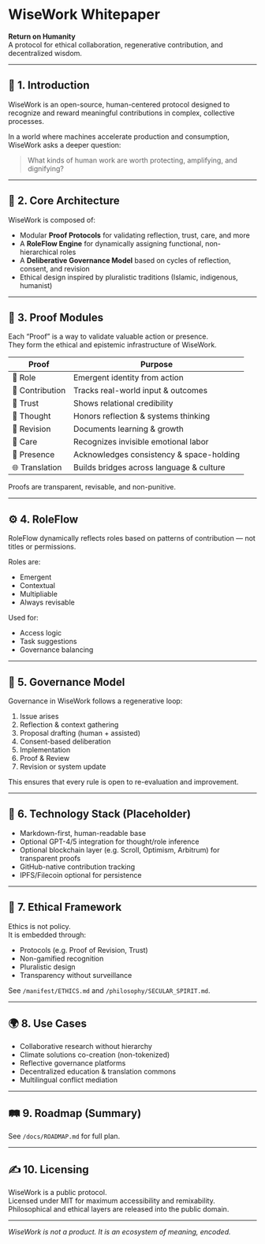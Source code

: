 
# WiseWork Whitepaper

**Return on Humanity**  
A protocol for ethical collaboration, regenerative contribution, and decentralized wisdom.

---

## 📘 1. Introduction

WiseWork is an open-source, human-centered protocol designed to recognize and reward meaningful contributions in complex, collective processes.

In a world where machines accelerate production and consumption, WiseWork asks a deeper question:

> What kinds of human work are worth protecting, amplifying, and dignifying?

---

## 🧱 2. Core Architecture

WiseWork is composed of:

- Modular **Proof Protocols** for validating reflection, trust, care, and more
- A **RoleFlow Engine** for dynamically assigning functional, non-hierarchical roles
- A **Deliberative Governance Model** based on cycles of reflection, consent, and revision
- Ethical design inspired by pluralistic traditions (Islamic, indigenous, humanist)

---

## 🧩 3. Proof Modules

Each “Proof” is a way to validate valuable action or presence.  
They form the ethical and epistemic infrastructure of WiseWork.

| Proof | Purpose |
|-------|---------|
| 🧱 Role | Emergent identity from action |
| 🧾 Contribution | Tracks real-world input & outcomes |
| 🤝 Trust | Shows relational credibility |
| 💬 Thought | Honors reflection & systems thinking |
| 🔁 Revision | Documents learning & growth |
| 🫶 Care | Recognizes invisible emotional labor |
| 👤 Presence | Acknowledges consistency & space-holding |
| 🌐 Translation | Builds bridges across language & culture |

Proofs are transparent, revisable, and non-punitive.

---

## ⚙️ 4. RoleFlow

RoleFlow dynamically reflects roles based on patterns of contribution — not titles or permissions.

Roles are:
- Emergent
- Contextual
- Multipliable
- Always revisable

Used for:
- Access logic
- Task suggestions
- Governance balancing

---

## 🧭 5. Governance Model

Governance in WiseWork follows a regenerative loop:

1. Issue arises  
2. Reflection & context gathering  
3. Proposal drafting (human + assisted)  
4. Consent-based deliberation  
5. Implementation  
6. Proof & Review  
7. Revision or system update

This ensures that every rule is open to re-evaluation and improvement.

---

## 🔐 6. Technology Stack (Placeholder)

- Markdown-first, human-readable base
- Optional GPT-4/5 integration for thought/role inference
- Optional blockchain layer (e.g. Scroll, Optimism, Arbitrum) for transparent proofs
- GitHub-native contribution tracking
- IPFS/Filecoin optional for persistence

---

## 🧠 7. Ethical Framework

Ethics is not policy.  
It is embedded through:

- Protocols (e.g. Proof of Revision, Trust)
- Non-gamified recognition
- Pluralistic design
- Transparency without surveillance

See `/manifest/ETHICS.md` and `/philosophy/SECULAR_SPIRIT.md`.

---

## 🌍 8. Use Cases

- Collaborative research without hierarchy  
- Climate solutions co-creation (non-tokenized)  
- Reflective governance platforms  
- Decentralized education & translation commons  
- Multilingual conflict mediation

---

## 🛤️ 9. Roadmap (Summary)

See `/docs/ROADMAP.md` for full plan.

---

## ✍️ 10. Licensing

WiseWork is a public protocol.  
Licensed under MIT for maximum accessibility and remixability.  
Philosophical and ethical layers are released into the public domain.

---

*WiseWork is not a product. It is an ecosystem of meaning, encoded.*
